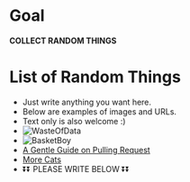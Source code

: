 # Goal 
**COLLECT RANDOM THINGS**

# List of Random Things
- Just write anything you want here. 
- Below are examples of images and URLs.
- Text only is also welcome :)
- ![WasteOfData](https://user-images.githubusercontent.com/1151760/172031972-947b8d16-7e8d-4b0e-b289-7950fe76d338.jpg "Lovely Cat")
- ![BasketBoy](https://wx2.sinaimg.cn/bmiddle/64112046gy1h2hhq0hy7og206o06onpe.gif "Cute Boy Playing Basketball")
- [A Gentle Guide on Pulling Request](https://boards.4channel.org/v/thread/601347457/the-absolute-state-of-epic-games)
- [More Cats](https://giphy.com/explore/cat)
- ⏬⏬ PLEASE WRITE BELOW ⏬⏬
